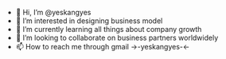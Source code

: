 - 👋 Hi, I’m @yeskangyes
- 👀 I’m interested in designing business model
- 🌱 I’m currently learning all things about company growth
- 💞️ I’m looking to collaborate on business partners worldwidely 
- 📫 How to reach me through gmail ->-yeskangyes-<- 

<!---
yeskangyes/yeskangyes is a ✨ special ✨ repository because its `README.md` (this file) appears on your GitHub profile.
You can click the Preview link to take a look at your changes.
--->
